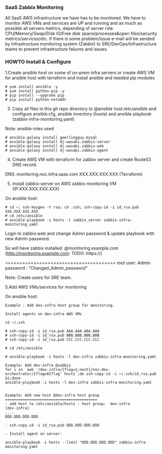### SaaS Zabbix Monitoring

All SaaS AWS infrastructure we have has to be monitored. We have to monitor AWS VMs and services are UP and running and as much as possible all servers metrics, depending of server role: CPU/Memory/Swap/Disk IO/Free disk space/processes&open files/security metrics/services/etc. If there is some problem/issue e-mail will be sended by Infrastructure monitoring system (Zabbix) to SRE/DevOps/Infrastructure teams to prevent infrastructure failures and issues.


### HOWTO Install & Configure

1.Create ansible host on some of on-prem infra servers or create AWS VM for ansible host with terraform and install ansible and needed pip modules 

```
# yum install ansible -y
# yum install python-pip -y
# pip install --upgrade pip
# pip install python-netaddr

```
3. Copy all files in this git repo directory to @ansible host:/etc/ansible and configure ansible.cfg, ansible inventory (hosts) and ansible playbook (zabbix-infra-monitoring.yaml)

Note: ansible roles used 

```
# ansible-galaxy install geerlingguy.mysql
# ansible-galaxy install dj-wasabi.zabbix-server
# ansible-galaxy install dj-wasabi.zabbix-web
# ansible-galaxy install dj-wasabi.zabbix-agent
```

4. Create AWS VM with terraform for zabbix server and create Route53 DNS record.

DNS: monitoring.noc.infra.saas.com XXX.XXX.XXX.XXX (Terraform) 

5. Install zabbix-server on AWS zabbix monitoring VM (IP:XXX.XXX.XXX.XXX)

On ansible host:
```
# cd ~; ssh-keygen -t rsa; cd .ssh; ssh-copy-id -i id_rsa.pub XXX.XXX.XXX.XXX
# cd /etc/ansible
# ansible-playbook -i hosts -l zabbix_server zabbix-infra-monitoring.yaml 
```
Login to zabbix:web and change Admin password & update playbook with new Admin password. 

So will have zabbix installed: @monitoring.example.com (http://monitoring.example.com: TODO: https://)

=======================================
root user: Admin
password : "Changed_Admin_password"

Note: Create users for SRE team.

5.Add AWS VMs/services for monitoring 

On ansible host:

```
Example : Add dev-infra host group for monitoring.

Install agents on dev-infra AWS VMs

cd ~/.ssh

# ssh-copy-id -i id_rsa.pub AAA.AAA.AAA.AAA
# ssh-copy-id -i id_rsa.pub BBB.BBB.BBB.BBB
# ssh-copy-id -i id_rsa.pub CCC.CCC.CCC.CCC

# cd /etc/ansible

# ansible-playbook -i hosts -l dev-infra zabbix-infra-monitoring.yaml 

Example: Add dev-infra @zabbix 
for i in `awk '/dev-infra/{flag=1;next}/noc-dev-orchestrator/{flag=0}flag' hosts`;do ssh-copy-id -i ~/.ssh/id_rsa.pub $i;done
ansible-playbook -i hosts -l dev-infra zabbix-infra-monitoring.yaml


Example: Add new host @dev-infra host group
==========================================
- add host to /etc/ansible/hosts : host group:  dev-infra
[dev-infra]
....
DDD.DDD.DDD.DDD

- ssh-copy-id -i id_rsa.pub DDD.DDD.DDD.DDD

- Install agent on server: 

ansible-playbook -i hosts --limit "DDD.DDD.DDD.DDD" zabbix-infra-monitoring.yaml
```



